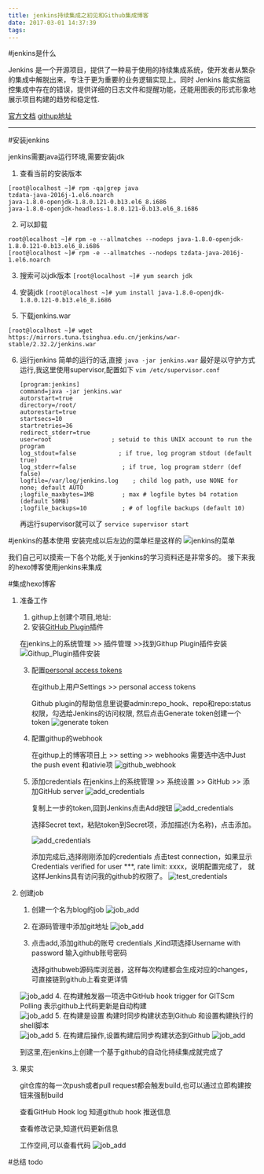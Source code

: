 ```yaml
---
title: jenkins持续集成之初见和Github集成博客
date: 2017-03-01 14:37:39
tags:
---
```

#jenkins是什么

Jenkins 是一个开源项目，提供了一种易于使用的持续集成系统，使开发者从繁杂的集成中解脱出来，专注于更为重要的业务逻辑实现上。同时 Jenkins 能实施监控集成中存在的错误，提供详细的日志文件和提醒功能，还能用图表的形式形象地展示项目构建的趋势和稳定性.

[官方文档](https://jenkins.io/doc/)  [githup地址](https://github.com/jenkinsci)

***

#安装jenkins

jenkins需要java运行环境,需要安装jdk

1. 查看当前的安装版本
```
[root@localhost ~]# rpm -qa|grep java
tzdata-java-2016j-1.el6.noarch
java-1.8.0-openjdk-1.8.0.121-0.b13.el6_8.i686
java-1.8.0-openjdk-headless-1.8.0.121-0.b13.el6_8.i686
```

2. 可以卸载
```
root@localhost ~]# rpm -e --allmatches --nodeps java-1.8.0-openjdk-1.8.0.121-0.b13.el6_8.i686
[root@localhost ~]# rpm -e --allmatches --nodeps tzdata-java-2016j-1.el6.noarch
```

3. 搜索可以jdk版本
`[root@localhost ~]# yum search jdk`

4. 安装jdk
`
[root@localhost ~]# yum install java-1.8.0-openjdk-1.8.0.121-0.b13.el6_8.i686
`
5. 下载jenkins.war
```
[root@localhost ~]# wget https://mirrors.tuna.tsinghua.edu.cn/jenkins/war-stable/2.32.2/jenkins.war
```
6. 运行jenkins
    简单的运行的话,直接
    `java -jar jenkins.war`
    最好是以守护方式运行,我这里使用supervisor,配置如下
    `vim /etc/supervisor.conf`
    
     ```
     [program:jenkins]
     command=java -jar jenkins.war
     autorstart=true
     directory=/root/
     autorestart=true
     startsecs=10
     startretries=36
     redirect_stderr=true 
     user=root                 ; setuid to this UNIX account to run the program
     log_stdout=false            ; if true, log program stdout (default true)
     log_stderr=false             ; if true, log program stderr (def false)
     logfile=/var/log/jenkins.log    ; child log path, use NONE for none; default AUTO
     ;logfile_maxbytes=1MB        ; max # logfile bytes b4 rotation (default 50MB)
     ;logfile_backups=10          ; # of logfile backups (default 10)
     ``` 
     再运行supervisor就可以了
     `service supervisor start`
   
#jenkins的基本使用
  安装完成以后左边的菜单栏是这样的 ![jenkins的菜单](jenkins持续集成之初见和Github集成博客/jenkins_menu.png)

  我们自己可以摸索一下各个功能,关于jenkins的学习资料还是非常多的。
  接下来我的hexo博客使用jenkins来集成
  
#集成hexo博客

1. 准备工作
    1. githup上创建个项目,地址:
    2. 安装[GitHub Plugin](https://wiki.jenkins-ci.org/display/JENKINS/Github+Plugin)插件
    
    在jenkins上的系统管理 >> 插件管理 >>找到Githup Plugin插件安装
    ![Githup_Plugin插件安装](jenkins持续集成之初见和Github集成博客/jenkins_plugn.png)
        
    3. 配置[personal access tokens](https://github.com/settings/tokens/new)
    
       在github上用户Settings >> personal access tokens
       
       Github plugin的帮助信息里说要admin:repo_hook、repo和repo:status权限，勾选给Jenkins的访问权限, 然后点击Generate token创建一个token
        ![generate token](jenkins持续集成之初见和Github集成博客/jenkins_githup_setting.png) 
    4. 配置githup的webhook
    
        在githup上的博客项目上 >> setting >> webhooks
        需要选中选中Just the push event 和ativie项
        ![github_webhook](jenkins持续集成之初见和Github集成博客/jenkins_githup_webhooks.png) 
    5. 添加credentials
        在jenkins上的系统管理 >> 系统设置 >> GitHub >> 添加GitHub server
        ![add_credentials](jenkins持续集成之初见和Github集成博客/jenkins_github_configure.png)
        
         复制上一步的token,回到Jenkins点击Add按钮
         ![add_credentials](jenkins持续集成之初见和Github集成博客/jenkins_github_configure.png)
         
        选择Secret text，粘贴token到Secret项，添加描述(为名称)，点击添加。
        
        ![add_credentials](jenkins持续集成之初见和Github集成博客/jenkins_github_add_configure.png)
                 
        添加完成后,选择刚刚添加的credentials 点击test connection，如果显示Credentials verified for user ***, rate limit: xxxx，说明配置完成了，
        就这样Jenkins具有访问我的github的权限了。
        ![test_credentials](jenkins持续集成之初见和Github集成博客/jenkins_github_enable.png)
        
2. 创建job

    1. 创建一个名为blog的job
   ![job_add](jenkins持续集成之初见和Github集成博客/jenkins_item1.png)
   
   2. 在源码管理中添加git地址
   ![job_add](jenkins持续集成之初见和Github集成博客/jenkins_item2.png)
   3. 点击add,添加github的账号 credentials ,Kind项选择Username with password   输入github账号密码
   
        选择githubweb源码库浏览器，这样每次构建都会生成对应的changes，可直接链到github上看变更详情
   
   ![job_add](jenkins持续集成之初见和Github集成博客/jenkins_item3.png)
   4. 在构建触发器一项选中GitHub hook trigger for GITScm Polling 表示github上代码更新是自动构建      
   ![job_add](jenkins持续集成之初见和Github集成博客/jenkins_item4.png)
   5. 在构建是设置 构建时同步构建状态到Github 和设置构建执行的shell脚本      
   ![job_add](jenkins持续集成之初见和Github集成博客/jenkins_item5.png)
   5. 在构建后操作,设置构建后同步构建状态到Github
   ![job_add](jenkins持续集成之初见和Github集成博客/jenkins_item6.png)
   
   到这里,在jenkins上创建一个基于github的自动化持续集成就完成了
   
3. 果实

   git仓库的每一次push或者pull request都会触发build,也可以通过立即构建按钮来强制build
   
   查看GitHub Hook log 知道github hook 推送信息
   
   查看修改记录,知道代码更新信息
   
   工作空间,可以查看代码
   ![job_add](jenkins持续集成之初见和Github集成博客/jenkins_item7.png)
    
#总结
   todo